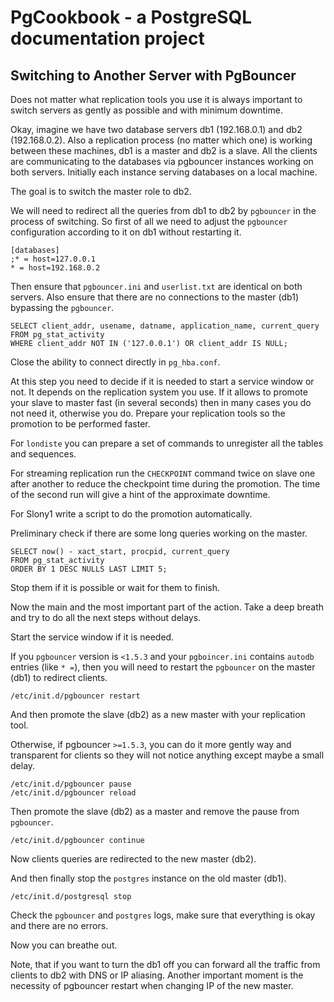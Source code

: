 # PgCookbook - a PostgreSQL documentation project

## Switching to Another Server with PgBouncer

Does not matter what replication tools you use it is always important
to switch servers as gently as possible and with minimum downtime.

Okay, imagine we have two database servers db1 (192.168.0.1) and db2
(192.168.0.2). Also a replication process (no matter which one) is
working between these machines, db1 is a master and db2 is a
slave. All the clients are communicating to the databases via
pgbouncer instances working on both servers. Initially each instance
serving databases on a local machine.

The goal is to switch the master role to db2.

We will need to redirect all the queries from db1 to db2 by
`pgbouncer` in the process of switching. So first of all we need to
adjust the `pgbouncer` configuration according to it on db1 without
restarting it.

    [databases]
    ;* = host=127.0.0.1
    * = host=192.168.0.2

Then ensure that `pgbouncer.ini` and `userlist.txt` are identical on
both servers. Also ensure that there are no connections to the master
(db1) bypassing the `pgbouncer`.

    SELECT client_addr, usename, datname, application_name, current_query 
    FROM pg_stat_activity
    WHERE client_addr NOT IN ('127.0.0.1') OR client_addr IS NULL;

Close the ability to connect directly in `pg_hba.conf`.

At this step you need to decide if it is needed to start a service
window or not. It depends on the replication system you use. If it
allows to promote your slave to master fast (in several seconds) then
in many cases you do not need it, otherwise you do. Prepare your
replication tools so the promotion to be performed faster.

For `londiste` you can prepare a set of commands to unregister all the
tables and sequences.

For streaming replication run the `CHECKPOINT` command twice on slave
one after another to reduce the checkpoint time during the
promotion. The time of the second run will give a hint of the
approximate downtime.

For Slony1 write a script to do the promotion automatically.

Preliminary check if there are some long queries working on the
master.

    SELECT now() - xact_start, procpid, current_query
    FROM pg_stat_activity 
    ORDER BY 1 DESC NULLS LAST LIMIT 5;

Stop them if it is possible or wait for them to finish.

Now the main and the most important part of the action. Take a deep
breath and try to do all the next steps without delays.

Start the service window if it is needed.

If you `pgbouncer` version is `<1.5.3` and your `pgboincer.ini`
contains `autodb` entries (like `* =`), then you will need to restart
the `pgbouncer` on the master (db1) to redirect clients.

    /etc/init.d/pgbouncer restart

And then promote the slave (db2) as a new master with your replication
tool.

Otherwise, if pgbouncer `>=1.5.3`, you can do it more gently way and
transparent for clients so they will not notice anything except maybe
a small delay.

    /etc/init.d/pgbouncer pause
    /etc/init.d/pgbouncer reload

Then promote the slave (db2) as a master and remove the pause from
`pgbouncer`.

    /etc/init.d/pgbouncer continue

Now clients queries are redirected to the new master (db2).

And then finally stop the `postgres` instance on the old master (db1).

    /etc/init.d/postgresql stop

Check the `pgbouncer` and `postgres` logs, make sure that everything
is okay and there are no errors.

Now you can breathe out.

Note, that if you want to turn the db1 off you can forward all the
traffic from clients to db2 with DNS or IP aliasing. Another important
moment is the necessity of pgbouncer restart when changing IP of the
new master.
